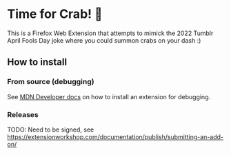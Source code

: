 # Time for Crab! 🦀

This is a Firefox Web Extension that attempts to mimick the 2022 Tumblr April Fools Day joke
where you could summon crabs on your dash :)

## How to install

### From source (debugging)

See [MDN Developer docs](https://developer.mozilla.org/en-US/docs/Mozilla/Add-ons/WebExtensions/Your_first_WebExtension#installing)
on how to install an extension for debugging.

### Releases

TODO: Need to be signed, see https://extensionworkshop.com/documentation/publish/submitting-an-add-on/